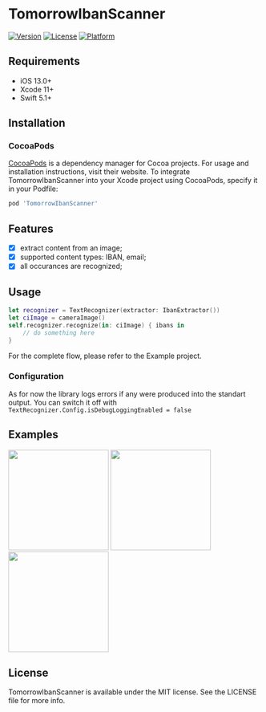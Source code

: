 # TomorrowIbanScanner

[![Version](https://img.shields.io/cocoapods/v/TomorrowIbanScanner.svg?style=flat)](https://cocoapods.org/pods/TomorrowIbanScanner)
[![License](https://img.shields.io/cocoapods/l/TomorrowIbanScanner.svg?style=flat)](https://cocoapods.org/pods/TomorrowIbanScanner)
[![Platform](https://img.shields.io/cocoapods/p/TomorrowIbanScanner.svg?style=flat)](https://cocoapods.org/pods/TomorrowIbanScanner)

## Requirements
- iOS 13.0+
- Xcode 11+
- Swift 5.1+

## Installation

### CocoaPods

[CocoaPods](https://cocoapods.org) is a dependency manager for Cocoa projects. For usage and installation instructions, visit their website. To integrate TomorrowIbanScanner into your Xcode project using CocoaPods, specify it in your Podfile:
```ruby
pod 'TomorrowIbanScanner'
```

## Features
- [x] extract content from an image;
- [x] supported content types: IBAN, email;
- [x] all occurances are recognized;

## Usage

```swift
let recognizer = TextRecognizer(extractor: IbanExtractor())
let ciImage = cameraImage()
self.recognizer.recognize(in: ciImage) { ibans in
    // do something here
}
```

For the complete flow, please refer to the Example project.

### Configuration
As for now the library logs errors if any were produced into the standart output. You can switch it off with 
`TextRecognizer.Config.isDebugLoggingEnabled = false`

## Examples

<img src="https://github.com/PavelStepanovTomorrow/TomorrowIbanScanner/blob/master/Screenshots/EmailExample.PNG" width="200"> <img src="https://github.com/PavelStepanovTomorrow/TomorrowIbanScanner/blob/master/Screenshots/MultilineExample.PNG" width="200"> <img src="https://github.com/PavelStepanovTomorrow/TomorrowIbanScanner/blob/master/Screenshots/MultipleIdsExample.PNG" width="200">

## License

TomorrowIbanScanner is available under the MIT license. See the LICENSE file for more info.
